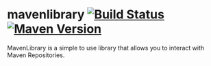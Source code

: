 # mavenlibrary [![Build Status](https://ci.potatocorp.dev/job/MavenLibrary/job/master/badge/icon)](https://ci.potatocorp.dev/job/MavenLibrary/job/master/) [![Maven Version](https://mvnhelper.potatocorp.dev/kingtux-repo/me.kingtux/mavenlibrary/badge.png)](https://mvnhelper.potatocorp.dev/kingtux-repo/me.kingtux/mavenlibrary)

MavenLibrary is a simple to use library that allows you to interact with Maven Repositories.